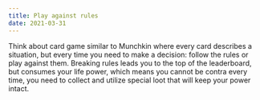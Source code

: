 ```yaml
---
title: Play against rules
date: 2021-03-31
---
```


Think about card game similar to Munchkin where every card describes a situation, but every time you need to make a decision: follow the rules or play against them. Breaking rules leads you to the top of the leaderboard, but consumes your life power, which means you cannot be contra every time, you need to collect and utilize special loot that will keep your power intact.